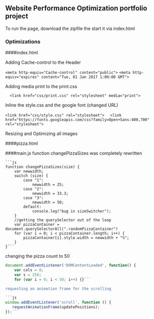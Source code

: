 ## Website Performance Optimization portfolio project

To run the page, download the zipfile the start it via index.html

### Optimizations

####index.html

Adding Cache-control to the Header

```<meta http-equiv="Cache-control" content="public">```
```<meta http-equiv="expires" content="Tue, 01 Jan 2017 1:00:00 GMT">```

Adding media print to the print.css

```  <link href="css/print.css" rel="stylesheet" media="print">```

Inline the style.css and the google font (changed URL)

```<link href="css/style.css" rel="stylesheet">```
```  <link href="https://fonts.googleapis.com/css?family=Open+Sans:400,700" rel="stylesheet">```

Resizing and Optimizing all images

####pizza.html



####main.js
function changePizzaSizes was completely rewritten

    ```js
    function changePizzaSizes(size) {
        var newwidth;
        switch (size) {
            case "1":
                newwidth = 25;
            case "2":
                newwidth = 33.3;
            case "3":
                newwidth = 50;
            default:
                console.log("bug in sizeSwitcher");
        }
        //getting the querySelector out of the loop
        var pizzaContainer = document.querySelectorAll(".randomPizzaContainer")
        for (var i = 0; i < pizzaContainer.length; i++) {
            pizzaContainer[i].style.width = newwidth + "%";
        }
    }```


changing the pizza count to 50

```js
document.addEventListener('DOMContentLoaded', function() {
    var cols = 8;
    var s = 256;
    for (var i = 0; i < 50; i++) {}```

requesting an animation frame for the scrolling

```js
window.addEventListener('scroll', function () {
   requestAnimationFrame(updatePositions);
});```